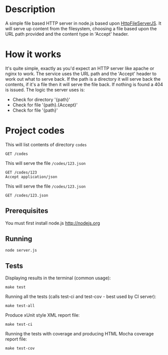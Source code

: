 # Description
A simple file based HTTP server in node.js based upon [HttpFileServerJS](https://github.com/BoyCook/HttpFileServerJS).
It will serve up content from the filesystem, choosing a file based upon the URL path provided and the content type in 'Accept' header.

# How it works
It's quite simple, exactly as you'd expect an HTTP server like apache or nginx to work. The service uses the URL path
and the 'Accept' header to work out what to serve back. If the path is a directory it will serve back the contents,
if it's a file then it will serve the file back. If nothing is found a 404 is issued. The logic the server uses is:

* Check for directory '{path}'
* Check for file '{path}.{Accept}'
* Check for file '{path}'

# Project codes

This will list contents of directory `codes`

    GET /codes

This will serve the file `/codes/123.json`

    GET /codes/123
    Accept application/json

This will serve the file `/codes/123.json`

    GET /codes/123.json

## Prerequisites

You must first install node.js http://nodejs.org

## Running

    node server.js

## Tests

Displaying results in the terminal (common usage):

    make test

Running all the tests (calls test-ci and test-cov - best used by CI server):

    make test-all

Produce xUnit style XML report file:

    make test-ci

Running the tests with coverage and producing HTML Mocha coverage report file:

    make test-cov
